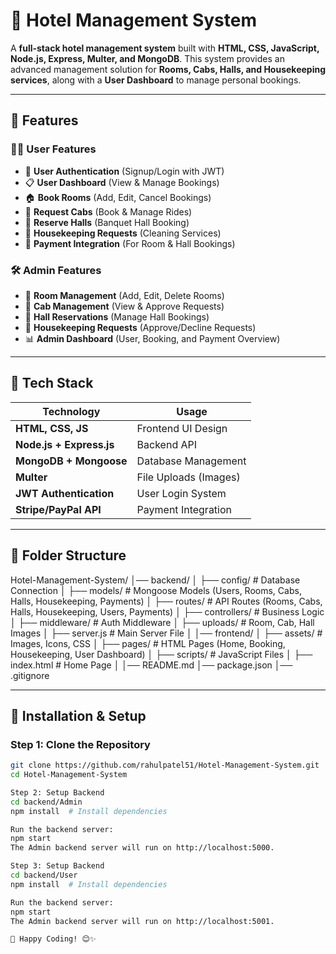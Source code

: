 # 🏨 Hotel Management System  

A **full-stack hotel management system** built with **HTML, CSS, JavaScript, Node.js, Express, Multer, and MongoDB**. This system provides an advanced management solution for **Rooms, Cabs, Halls, and Housekeeping services**, along with a **User Dashboard** to manage personal bookings.  

---

## 🌟 Features  

### 🧑‍💼 User Features  
- 🔐 **User Authentication** (Signup/Login with JWT)  
- 📋 **User Dashboard** (View & Manage Bookings)  
- 🏠 **Book Rooms** (Add, Edit, Cancel Bookings)  
- 🚖 **Request Cabs** (Book & Manage Rides)  
- 🎉 **Reserve Halls** (Banquet Hall Booking)  
- 🧹 **Housekeeping Requests** (Cleaning Services)  
- 🛒 **Payment Integration** (For Room & Hall Bookings)  

### 🛠️ Admin Features  
- 📂 **Room Management** (Add, Edit, Delete Rooms)  
- 🚖 **Cab Management** (View & Approve Requests)  
- 🎉 **Hall Reservations** (Manage Hall Bookings)  
- 🧹 **Housekeeping Requests** (Approve/Decline Requests)  
- 📊 **Admin Dashboard** (User, Booking, and Payment Overview)  

---

## 🚀 Tech Stack  

| **Technology**       | **Usage**                |  
|----------------------|-------------------------|  
| **HTML, CSS, JS**    | Frontend UI Design       |  
| **Node.js + Express.js** | Backend API         |  
| **MongoDB + Mongoose** | Database Management   |  
| **Multer**           | File Uploads (Images)   |  
| **JWT Authentication** | User Login System     |  
| **Stripe/PayPal API** | Payment Integration    |  

---

## 📂 Folder Structure  

Hotel-Management-System/
│── backend/
│ ├── config/ # Database Connection
│ ├── models/ # Mongoose Models (Users, Rooms, Cabs, Halls, Housekeeping, Payments)
│ ├── routes/ # API Routes (Rooms, Cabs, Halls, Housekeeping, Users, Payments)
│ ├── controllers/ # Business Logic
│ ├── middleware/ # Auth Middleware
│ ├── uploads/ # Room, Cab, Hall Images
│ ├── server.js # Main Server File
│
│── frontend/
│ ├── assets/ # Images, Icons, CSS
│ ├── pages/ # HTML Pages (Home, Booking, Housekeeping, User Dashboard)
│ ├── scripts/ # JavaScript Files
│ ├── index.html # Home Page
│
│── README.md
│── package.json
│── .gitignore



---

## 🔧 Installation & Setup  

### **Step 1: Clone the Repository**  
```bash
git clone https://github.com/rahulpatel51/Hotel-Management-System.git
cd Hotel-Management-System

Step 2: Setup Backend
cd backend/Admin
npm install  # Install dependencies

Run the backend server:
npm start
The Admin backend server will run on http://localhost:5000.

Step 3: Setup Backend
cd backend/User
npm install  # Install dependencies

Run the backend server:
npm start
The Admin backend server will run on http://localhost:5001.

🚀 Happy Coding! 😊✨
